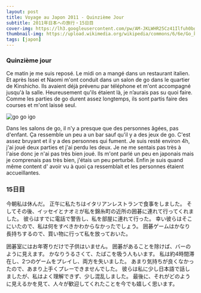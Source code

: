 ```yaml
---
layout: post
title: Voyage au Japon 2011 - Quinzième Jour
subtitle: 2011年日本への旅行・15日目
cover-img: https://lh3.googleusercontent.com/pw/AM-JKLWHR25Cz41Ilfuh0bgZFcvosc5swg5aU7iWt-RqRaoBDlaLJA__WZFqmZP1Ca_WTTYECUtz-f6CfzW7ZMSZ7HT9RnZBvbOJpAhcDL06UMExt235lRhKXj0T59vx5KvVSAQSNH0wSRwEI8sUtcs_Qgut=w2160-h1216-no?authuser=0
thumbnail-img: https://upload.wikimedia.org/wikipedia/commons/6/6e/Go_kanji.svg
tags: [japon]
---
```


### Quinzième jour

Ce matin je me suis reposé. Le midi on a mangé dans un restaurant italien. Et après Issei et Naomi m'ont conduit dans un salon de go dans le quartier de Kinshicho. Ils avaient déjà prévenu par téléphone et m'ont accompagné jusqu'à la salle. Heureusement qu'ils étaient là, je n’aurais pas su quoi faire. Comme les parties de go durent assez longtemps, ils sont partis faire des courses et m'ont laissé seul. 

![go go igo](https://lh3.googleusercontent.com/pw/AM-JKLWX3H_-7ncEYAaFtHzjemd6t5s9TbGBagNa-kBItUXwVJ5Bh9zXxusihSu2afTl6KFOiLiaxjyfCTU3j4-9di2_y8JMJ5eLTyNT942HER-PDWbO1qESu-PYrgCXg9pWZgnL2RWW95S7yw54ueOUgXA0=w2160-h1216-no?authuser=0)

Dans les salons de go, il n'y a presque que des personnes âgées, pas d'enfant. Ça ressemble un peu a un bar sauf qu'il y a des jeux de go. C'est assez bruyant et il y a des personnes qui fument. Je suis resté environ 4h, j'ai joué deux parties et j'ai perdu les deux. Je ne me sentais pas très à l'aise donc je n'ai pas très bien joué. Ils m'ont parlé un peu en japonais mais je comprenais pas très bien, j'étais un peu perturbé. Enfin je suis quand même content d' avoir vu à quoi ça ressemblait et les personnes étaient accueillantes. 


### 15日目

今朝私は休んだ。 正午に私たちはイタリアンレストランで食事をしました。 そしてその後、イッセイとナオミが私を錦糸町の近所の囲碁に連れて行ってくれました。 彼らはすでに電話で警告し、私を部屋に連れて行った。 幸い彼らはそこにいたので、私は何をすべきかわからなかったでしょう。 囲碁ゲームはかなり長持ちするので、買い物に行って私を放っておいた。 

囲碁室にはお年寄りだけで子供はいません。 囲碁があることを除けば、バーのように見えます。 かなりうるさくて、たばこを吸う人もいます。 私は約4時間滞在し、2つのゲームをプレイし、両方を失いました。 あまり気持ちが良くなかったので、あまり上手くプレーできませんでした。 彼らは私に少し日本語で話しましたが、私はよく理解できず、少し混乱しました。 最後に、それがどのように見えるかを見て、人々が歓迎してくれたことを今でも嬉しく思います。